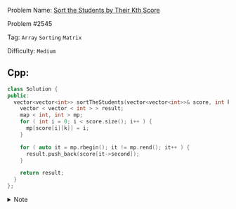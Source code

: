 Problem Name: [Sort the Students by Their Kth Score](https://leetcode.com/problems/sort-the-students-by-their-kth-score/)

Problem #2545

Tag: `Array` `Sorting` `Matrix`

Difficulty: `Medium`

## Cpp:

```cpp
class Solution {
public:
  vector<vector<int>> sortTheStudents(vector<vector<int>>& score, int k) {
    vector < vector < int > > result;
    map < int, int > mp;
    for ( int i = 0; i < score.size(); i++ ) {
      mp[score[i][k]] = i;
    }

    for ( auto it = mp.rbegin(); it != mp.rend(); it++ ) {
      result.push_back(score[it->second]);
    }

    return result;
  }
};
```

<details>
  <summary>Note</summary>
  <li>Store <code>k-th</code> column's value & it's corresponding index in the <code>map</code></li>
  <li>Store it another <code>vector</code> according the sorted <code>map</code></li>
</details>
